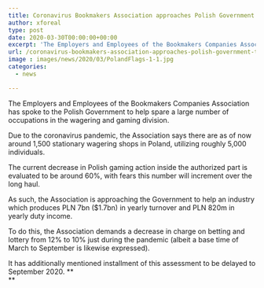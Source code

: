 ```yaml
---
title: Coronavirus Bookmakers Association approaches Polish Government to decrease taxes
author: xforeal 
type: post
date: 2020-03-30T00:00:00+00:00
excerpt: 'The Employers and Employees of the Bookmakers Companies Association has engaged the Polish Government to help spare a great many occupations in the wagering and gaming sector '
url: /coronavirus-bookmakers-association-approaches-polish-government-to-decrease-taxes/
image : images/news/2020/03/PolandFlags-1-1.jpg
categories:
  - news

---
```

The Employers and Employees of the Bookmakers Companies Association has spoke to the Polish Government to help spare a large number of occupations in the wagering and gaming division. 

Due to the coronavirus pandemic, the Association says there are as of now around 1,500 stationary wagering shops in Poland, utilizing roughly 5,000 individuals. 

The current decrease in Polish gaming action inside the authorized part is evaluated to be around 60&percnt;, with fears this number will increment over the long haul. 

As such, the Association is approaching the Government to help an industry which produces PLN 7bn ($1.7bn) in yearly turnover and PLN 820m in yearly duty income. 

To do this, the Association demands a decrease in charge on betting and lottery from 12&percnt; to 10&percnt; just during the pandemic (albeit a base time of March to September is likewise expressed). 

It has additionally mentioned installment of this assessment to be delayed to September 2020. **  
**